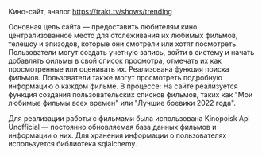 Кино-сайт, аналог https://trakt.tv/shows/trending

Основная цель сайта — предоставить любителям кино централизованное место для отслеживания их любимых фильмов, телешоу и эпизодов, которые они смотрели или хотят посмотреть. Пользователи могут создать учетную запись, войти в систему и начать добавлять фильмы в свой список просмотра, отмечать их как просмотренные или оценивать их. Реализована функция поиска фильмов. Пользователи также могут просмотреть подробную информацию о каждом фильме.
В процессе:
На сайте реализуется функция создания пользовательских списков фильмов, таких как "Мои любимые фильмы всех времен" или "Лучшие боевики 2022 года". 

Для реализации работы с фильмами была использована Kinopoisk Api Unofficial — постоянно обновляемая база данных фильмов и информации о них. Для хранения информации о пользователях используется библиотека sqlalchemy.
